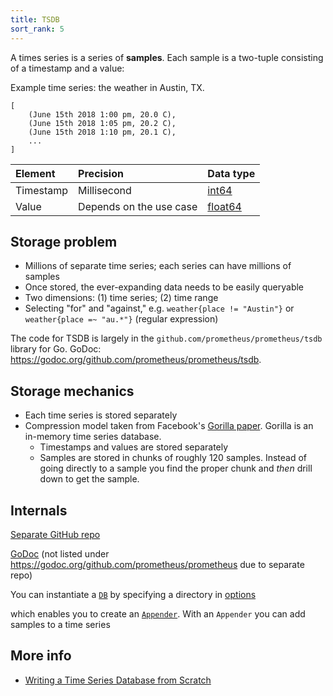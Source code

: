 ```yaml
---
title: TSDB
sort_rank: 5
---
```


A times series is a series of **samples**. Each sample is a two-tuple consisting of a timestamp and a value:

Example time series: the weather in Austin, TX.

```
[
    (June 15th 2018 1:00 pm, 20.0 C),
    (June 15th 2018 1:05 pm, 20.2 C),
    (June 15th 2018 1:10 pm, 20.1 C),
    ...
]
```

Element | Precision | Data type
:-------|:----------|:---------
Timestamp | Millisecond | [int64](https://golang.org/pkg/builtin/#int64)
Value | Depends on the use case | [float64](https://golang.org/pkg/builtin/#float64)

## Storage problem

* Millions of separate time series; each series can have millions of samples
* Once stored, the ever-expanding data needs to be easily queryable
* Two dimensions: (1) time series; (2) time range
* Selecting "for" and "against," e.g. `weather{place != "Austin"}` or `weather{place =~ "au.*"}` (regular expression)

The code for TSDB is largely in the `github.com/prometheus/prometheus/tsdb` library for Go. GoDoc: https://godoc.org/github.com/prometheus/prometheus/tsdb.

## Storage mechanics

* Each time series is stored separately
* Compression model taken from Facebook's [Gorilla paper](http://www.vldb.org/pvldb/vol8/p1816-teller.pdf). Gorilla is an in-memory time series database.
  * Timestamps and values are stored separately
  * Samples are stored in chunks of roughly 120 samples. Instead of going directly to a sample you find the proper chunk and *then* drill down to get the sample.

## Internals

[Separate GitHub repo](https://github.com/prometheus/tsdb)

[GoDoc](https://godoc.org/github.com/prometheus/prometheus/tsdb) (not listed under https://godoc.org/github.com/prometheus/prometheus due to separate repo)

You can instantiate a [`DB`](https://godoc.org/github.com/prometheus/tsdb#DB) by specifying a directory in [options](https://godoc.org/github.com/prometheus/tsdb#Options)

which enables you to create an [`Appender`](https://godoc.org/github.com/prometheus/tsdb#Appender). With an `Appender` you can add samples to a time series

## More info

* [Writing a Time Series Database from Scratch](https://fabxc.org/tsdb/)
